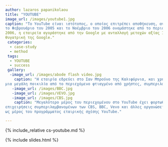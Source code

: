 ```yaml
---
author: lazaros papanikolaou
title: "YOUTUBE"
image_url: /images/youtube1.jpg
caption: "To YouTube είναι ιστότοπος, ο οποίος επιτρέπει αποθήκευση, αναζήτηση και αναπαραγωγή ψηφιακών ταινιών. Δημιουργήθηκε
το Φεβρουάριο του 2005 και το Νοέμβριο του 2006 ονομάστηκε από το περιοδικό Time "Invention of the Year 2006". Τον Οκτώβριο του 
2006, η εταιρεία αγοράστηκε από την Google με ανταλλαγή μετοχών αξίας 1,65 δισεκατομμυρίων δολαρίων ΗΠΑ και σήμερα λειτουργεί ως 
θυγατρική της Google."
 categories:
  - case-study
  - method
 tags:
  - YOUTUBE
  - success
 gallery:
  -image_url: /images/abode flash video.jpg
    caption: "Η εταιρία εδρεύει στο Σαν Μπρούνο της Καλιφόρνια, και χρησιμοποιεί την τεχνολογία Adobe Flash Video για να εμφανιστεί
μια μεγάλη ποικιλία από το περιεχόμενο φτιαγμένο από χρήστες, συμπεριλαμβανομένων των κλιπ ταινιών, κλιπ τηλεόρασης, βίντεο και μουσικής, καθώς και ερασιτεχνικό περιεχόμενο, όπως το video blogging και σύντομα πρωτότυπα βίντεο."
   -image_url: /images/BBC.jpg
   -image_url: /images/VEVO.jpg
   -image_url: /images/CBS.jpg
    caption: "Μεγαλύτερο μέρος του περιεχομένου στο YouTube έχει φορτωθεί από τα άτομα, αν και μέσα μαζικής ενημέρωσης και 
επιχειρήσεις συμπεριλαμβανομένων των CBS, BBC, Vevo και άλλες οργανώσεις παρέχουν ορισμένο από το υλικό τους μέσω του site,
ως μέρος του προγράμματος εταιρικής σχέσης YouTube."

---
```


{% include_relative cs-youtube.md %}

{% include slides.html %}
